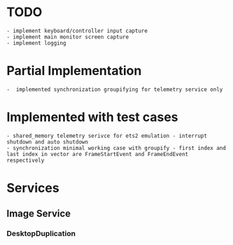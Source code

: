 
# TODO
    - implement keyboard/controller input capture
    - implement main monitor screen capture
    - implement logging

# Partial Implementation
    -  implemented synchronization groupifying for telemetry service only


# Implemented with test cases
    - shared_memory telemetry serivce for ets2 emulation - interrupt shutdown and auto shutdown
    - synchronization minimal working case with groupify - first index and last index in vector are FrameStartEvent and FrameEndEvent respectively


# Services

## Image Service

### DesktopDuplication

    
